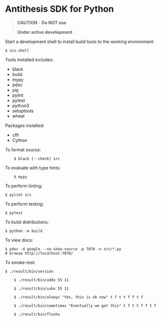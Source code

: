 Antithesis SDK for Python
=========================

>__CAUTION__ - __Do NOT use__
>
>__Under active development__

Start a development shell to install build tools to the working environment:

    $ nix-shell


Tools installed includes: 

- black
- build
- mypy
- pdoc
- pip
- pylint
- pytest
- python3
- setuptools
- wheel

Packages installed:
- cffi
- Cython

To format source:

		$ black [--check] src

To evaluate with type hints:

		$ mypy

To perform linting:

    $ pylint src

To perform testing:

    $ pytest

To build distributions:

    $ python -m build

To view docs:

    $ pdoc -d google --no-show-source -p 7070 -n src/*.py
    # browse http://localhost:7070/

To smoke-test:

    $ ./result/bin/version

		$ ./result/bin/addx 55 11

		$ ./result/bin/subx 55 11

		$ ./result/bin/always "Yes, this is ok now" t f t t f f t f

		$ ./result/bin/sometimes "Eventually we get this" t f t t f f t f

		$ ./result/bin/flushx
